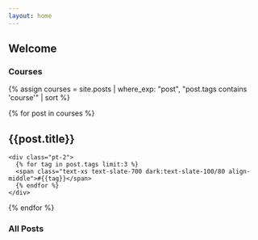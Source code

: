 ```yaml
---
layout: home
---
```


## Welcome

<!-- Courses first -->
### Courses

{% assign courses = site.posts | where_exp: "post", "post.tags contains 'course'" | sort %}
<div class="md:w-4/5 mx-auto gap-4 md:gap-6 columns-2 md:columns-3 mb-10">
  {% for post in courses %}
  <div class="md:fadeIn pb-8 mb-8 break-inside-avoid-column ">
    <div
      class="hover:underline hover:decoration-2>
      <a href="{{ post.url | relative_url }}">
        <img src="{{ post.image | relative_url }}" alt="" class="w-full max-w-screen-sm h-auto shadow-md">
        <h2 class="text-lg md:text-xl lg:text-2xl pt-5 text-ellipsis overflow-hidden">{{post.title}}</h2>
      </a>
    </div>

    <div class="pt-2">
      {% for tag in post.tags limit:3 %}
      <span class="text-xs text-slate-700 dark:text-slate-100/80 align-middle">#{{tag}}</span>
      {% endfor %}
    </div>
  </div>
  {% endfor %}
</div>

### All Posts